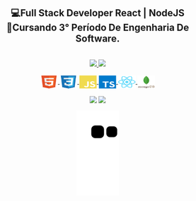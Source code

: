<div align="center">
    <h2>
      💻Full Stack Developer React | NodeJS
       <br>
      📖Cursando 3° Período De Engenharia De Software.
    </h2>
   <div/>
     <br>
  <div align="center">
    <a href="https://github.com/xxxevertonfernandes">
    <img height="160em" src="https://github-readme-stats.vercel.app/api?username=evertonfernandes&show_icons=true&theme=merko&include_all_commits=true&count_private=true"/>
    <img height="160em" src="https://github-readme-stats.vercel.app/api/top-langs/?username=evertonFernandes7&layout=compact&langs_count=7&theme=merko"/>
  </div>
  <div style="display: inline_block"><br>
    <img align="center" alt="HTML" height="30" width="40" src="https://raw.githubusercontent.com/devicons/devicon/master/icons/html5/html5-original.svg">
    <img align="center" alt="CSS" height="30" width="40" src="https://raw.githubusercontent.com/devicons/devicon/master/icons/css3/css3-original.svg">
    <img align="center" alt="Js" height="30" width="40" src="https://raw.githubusercontent.com/devicons/devicon/master/icons/javascript/javascript-plain.svg">
    <img align="center" alt="Ts" height="30" width="40" src="https://raw.githubusercontent.com/devicons/devicon/master/icons/typescript/typescript-plain.svg">
    <img align="center" alt="React" height="30" width="40" src="https://raw.githubusercontent.com/devicons/devicon/master/icons/react/react-original.svg">
      <img align="center" alt="React" height="30" width="40" src="https://raw.githubusercontent.com/devicons/devicon/1119b9f84c0290e0f0b38982099a2bd027a48bf1/icons/mongodb/mongodb-original-wordmark.svg">
  </div>
      <br>
   <div> 
    <a href ="mailto:evertonfernandes.dev@gmail.com"><img src="https://img.shields.io/badge/-Gmail-%23333?style=for-the-badge&logo=gmail&logoColor=white" target="_blank"></a>
    <a href="https://www.linkedin.com/in/evertonfernandesdev/" target="_blank"><img src="https://img.shields.io/badge/-LinkedIn-%230077B5?style=for-the-badge&logo=linkedin&logoColor=white" target="_blank"></a> 
  </div>
    
 ![Snake animation](https://github.com/XXXEvertonFernandes/XXXEvertonFernandes/blob/output/github-contribution-grid-snake.svg)
  
  
